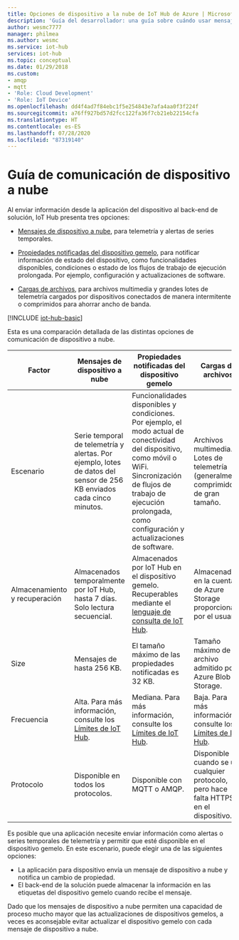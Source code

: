 ```yaml
---
title: Opciones de dispositivo a la nube de IoT Hub de Azure | Microsoft Docs
description: 'Guía del desarrollador: una guía sobre cuándo usar mensajes de dispositivo a nube, propiedades notificadas o carga de archivos para comunicaciones de nube a dispositivo.'
author: wesmc7777
manager: philmea
ms.author: wesmc
ms.service: iot-hub
services: iot-hub
ms.topic: conceptual
ms.date: 01/29/2018
ms.custom:
- amqp
- mqtt
- 'Role: Cloud Development'
- 'Role: IoT Device'
ms.openlocfilehash: dd4f4ad7f84ebc1f5e254843e7afa4aa0f3f224f
ms.sourcegitcommit: a76ff927bd57d2fcc122fa36f7cb21eb22154cfa
ms.translationtype: HT
ms.contentlocale: es-ES
ms.lasthandoff: 07/28/2020
ms.locfileid: "87319140"
---
```

# <a name="device-to-cloud-communications-guidance"></a>Guía de comunicación de dispositivo a nube

Al enviar información desde la aplicación del dispositivo al back-end de solución, IoT Hub presenta tres opciones:

* [Mensajes de dispositivo a nube](iot-hub-devguide-messages-d2c.md), para telemetría y alertas de series temporales.

* [Propiedades notificadas del dispositivo gemelo](iot-hub-devguide-device-twins.md), para notificar información de estado del dispositivo, como funcionalidades disponibles, condiciones o estado de los flujos de trabajo de ejecución prolongada. Por ejemplo, configuración y actualizaciones de software.

* [Cargas de archivos](iot-hub-devguide-file-upload.md), para archivos multimedia y grandes lotes de telemetría cargados por dispositivos conectados de manera intermitente o comprimidos para ahorrar ancho de banda.

[!INCLUDE [iot-hub-basic](../../includes/iot-hub-basic-partial.md)]

Esta es una comparación detallada de las distintas opciones de comunicación de dispositivo a nube.

| Factor | Mensajes de dispositivo a nube | Propiedades notificadas del dispositivo gemelo | Cargas de archivos |
| ---- | ------- | ---------- | ---- |
| Escenario | Serie temporal de telemetría y alertas. Por ejemplo, lotes de datos del sensor de 256 KB enviados cada cinco minutos. | Funcionalidades disponibles y condiciones. Por ejemplo, el modo actual de conectividad del dispositivo, como móvil o WiFi. Sincronización de flujos de trabajo de ejecución prolongada, como configuración y actualizaciones de software. | Archivos multimedia. Lotes de telemetría (generalmente comprimidos) de gran tamaño. |
| Almacenamiento y recuperación | Almacenados temporalmente por IoT Hub, hasta 7 días. Solo lectura secuencial. | Almacenados por IoT Hub en el dispositivo gemelo. Recuperables mediante el [lenguaje de consulta de IoT Hub](iot-hub-devguide-query-language.md). | Almacenadas en la cuenta de Azure Storage proporcionada por el usuario. |
| Size | Mensajes de hasta 256 KB. | El tamaño máximo de las propiedades notificadas es 32 KB. | Tamaño máximo de archivo admitido por Azure Blob Storage. |
| Frecuencia | Alta. Para más información, consulte los [Límites de IoT Hub](iot-hub-devguide-quotas-throttling.md). | Mediana. Para más información, consulte los [Límites de IoT Hub](iot-hub-devguide-quotas-throttling.md). | Baja. Para más información, consulte los [Límites de IoT Hub](iot-hub-devguide-quotas-throttling.md). |
| Protocolo | Disponible en todos los protocolos. | Disponible con MQTT o AMQP. | Disponible cuando se usa cualquier protocolo, pero hace falta HTTPS en el dispositivo. |

Es posible que una aplicación necesite enviar información como alertas o series temporales de telemetría y permitir que esté disponible en el dispositivo gemelo. En este escenario, puede elegir una de las siguientes opciones:

* La aplicación para dispositivo envía un mensaje de dispositivo a nube y notifica un cambio de propiedad.
* El back-end de la solución puede almacenar la información en las etiquetas del dispositivo gemelo cuando recibe el mensaje.

Dado que los mensajes de dispositivo a nube permiten una capacidad de proceso mucho mayor que las actualizaciones de dispositivos gemelos, a veces es aconsejable evitar actualizar el dispositivo gemelo con cada mensaje de dispositivo a nube.
